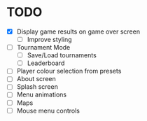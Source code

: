 # TODO
- [x] Display game results on game over screen
  - [ ] Improve styling
- [ ] Tournament Mode
  - [ ] Save/Load tournaments
  - [ ] Leaderboard
- [ ] Player colour selection from presets
- [ ] About screen
- [ ] Splash screen
- [ ] Menu animations
- [ ] Maps
- [ ] Mouse menu controls